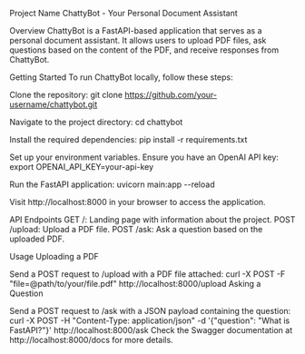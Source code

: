 Project Name
ChattyBot - Your Personal Document Assistant

Overview
ChattyBot is a FastAPI-based application that serves as a personal document assistant. It allows users to upload PDF files, ask questions based on the content of the PDF, and receive responses from ChattyBot.

Getting Started
To run ChattyBot locally, follow these steps:

Clone the repository:
git clone https://github.com/your-username/chattybot.git

Navigate to the project directory:
cd chattybot

Install the required dependencies:
pip install -r requirements.txt

Set up your environment variables. Ensure you have an OpenAI API key:
export OPENAI_API_KEY=your-api-key

Run the FastAPI application:
uvicorn main:app --reload

Visit http://localhost:8000 in your browser to access the application.

API Endpoints
GET /: Landing page with information about the project.
POST /upload: Upload a PDF file.
POST /ask: Ask a question based on the uploaded PDF.

Usage
Uploading a PDF

Send a POST request to /upload with a PDF file attached:
curl -X POST -F "file=@path/to/your/file.pdf" http://localhost:8000/upload
Asking a Question

Send a POST request to /ask with a JSON payload containing the question:
curl -X POST -H "Content-Type: application/json" -d '{"question": "What is FastAPI?"}' http://localhost:8000/ask
Check the Swagger documentation at http://localhost:8000/docs for more details.
